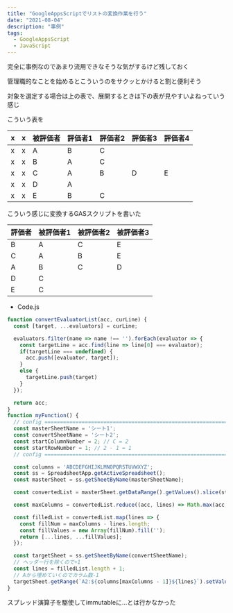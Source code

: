 ```yaml
---
title: "GoogleAppsScriptでリストの変換作業を行う"
date: "2021-08-04"
description: "事例"
tags:
  - GoogleAppsScript
  - JavaScript
---
```


完全に事例なのであまり流用できなそうな気がするけど残しておく

管理職的なことを始めるとこういうのをサクッとかけると割と便利そう

対象を選定する場合は上の表で、展開するときは下の表が見やすいよねっていう感じ

こういう表を

| x | x | 被評価者 | 評価者1 | 評価者2 | 評価者3 | 評価者4 |
|:-|:-|:-|:-|:-|:-|:-|
| x | x | A | B | C | | |
| x | x | B | A | C | | |
| x | x | C | A | B | D | E |
| x | x | D | A | | | |
| x | x | E | B | C | | |

こういう感じに変換するGASスクリプトを書いた

| 評価者 | 被評価者1 | 被評価者2 | 被評価者3 |
|:-|:-|:-|:-|
| B | A | C | E |
| C | A | B | E |
| A | B | C | D |
| D | C | | |
| E | C | | |

- Code.js

```javascript
function convertEvaluatorList(acc, curLine) {
  const [target, ...evaluators] = curLine;

  evaluators.filter(name => name !== '').forEach(evaluator => {
    const targetLine = acc.find(line => line[0] === evaluator);
    if(targetLine === undefined) {
      acc.push([evaluator, target]);
    }
    else {
      targetLine.push(target)
    }
  });

  return acc;
}
function myFunction() {
  // config ================================================================
  const masterSheetName = 'シート1';
  const convertSheetName = 'シート2';
  const startColumnNumber = 2; // C = 2
  const startRowNumber = 1; // 2 - 1 = 1
  // config ================================================================

  const columns = 'ABCDEFGHIJKLMNOPQRSTUVWXYZ';
  const ss = SpreadsheetApp.getActiveSpreadsheet();
  const masterSheet = ss.getSheetByName(masterSheetName);

  const convertedList = masterSheet.getDataRange().getValues().slice(startRowNumber).map(line => line.slice(startColumnNumber)).reduce(convertEvaluatorList, []);

  const maxColumns = convertedList.reduce((acc, lines) => Math.max(acc, lines.length), 0);

  const filledList = convertedList.map(lines => {
    const fillNum = maxColumns - lines.length;
    const fillValues = new Array(fillNum).fill('');
    return [...lines, ...fillValues];
  });

  const targetSheet = ss.getSheetByName(convertSheetName);
  // ヘッダー行を除くので+1
  const lines = filledList.length + 1;
  // Aから埋めていくのでカラム数-1
  targetSheet.getRange(`A2:${columns[maxColumns - 1]}${lines}`).setValues(filledList);
}
```

<!-- textlint-disable prh -->
スプレッド演算子を駆使してimmutableに…とは行かなかった
<!-- textlint-enable prh -->